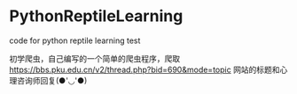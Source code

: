 # PythonReptileLearning
code for python reptile learning test

初学爬虫，自己编写的一个简单的爬虫程序，爬取 https://bbs.pku.edu.cn/v2/thread.php?bid=690&mode=topic 网站的标题和心理咨询师回复(●'◡'●)
